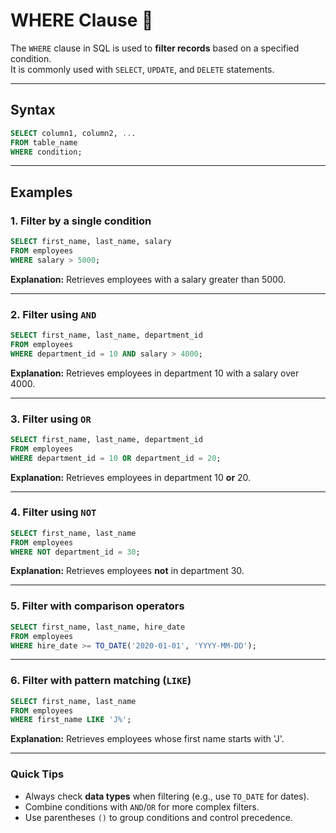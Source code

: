 # WHERE Clause 📍

The `WHERE` clause in SQL is used to **filter records** based on a specified condition.  
It is commonly used with `SELECT`, `UPDATE`, and `DELETE` statements.

---

## Syntax

```sql
SELECT column1, column2, ...
FROM table_name
WHERE condition;
```

---

## Examples

### 1. Filter by a single condition

```sql
SELECT first_name, last_name, salary
FROM employees
WHERE salary > 5000;
```

**Explanation:** Retrieves employees with a salary greater than 5000.

---

### 2. Filter using `AND`

```sql
SELECT first_name, last_name, department_id
FROM employees
WHERE department_id = 10 AND salary > 4000;
```

**Explanation:** Retrieves employees in department 10 with a salary over 4000.

---

### 3. Filter using `OR`

```sql
SELECT first_name, last_name, department_id
FROM employees
WHERE department_id = 10 OR department_id = 20;
```

**Explanation:** Retrieves employees in department 10 **or** 20.

---

### 4. Filter using `NOT`

```sql
SELECT first_name, last_name
FROM employees
WHERE NOT department_id = 30;
```

**Explanation:** Retrieves employees **not** in department 30.

---

### 5. Filter with comparison operators

```sql
SELECT first_name, last_name, hire_date
FROM employees
WHERE hire_date >= TO_DATE('2020-01-01', 'YYYY-MM-DD');
```

---

### 6. Filter with pattern matching (`LIKE`)

```sql
SELECT first_name, last_name
FROM employees
WHERE first_name LIKE 'J%';
```

**Explanation:** Retrieves employees whose first name starts with 'J'.

---

### Quick Tips

* Always check **data types** when filtering (e.g., use `TO_DATE` for dates).
* Combine conditions with `AND`/`OR` for more complex filters.
* Use parentheses `()` to group conditions and control precedence.
